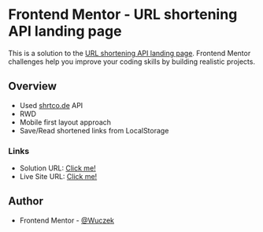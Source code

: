 # Frontend Mentor - URL shortening API landing page

This is a solution to the [URL shortening API landing page](https://www.frontendmentor.io/challenges/url-shortening-api-landing-page-2ce3ob-G/hub). Frontend Mentor challenges help you improve your coding skills by building realistic projects. 

## Overview

- Used [shrtco.de](shrtco.de) API 
- RWD
- Mobile first layout approach
- Save/Read shortened links from LocalStorage

### Links

- Solution URL: [Click me!](https://www.frontendmentor.io/solutions/url-shortening-api-landing-page-htmlcssjs-built-with-vite-v2yPYLKRKR)
- Live Site URL: [Click me!](https://64c25fb0825c311049457bde--fancy-sundae-d17f8d.netlify.app/)

## Author

- Frontend Mentor - [@Wuczek](https://www.frontendmentor.io/profile/Wuczek)
